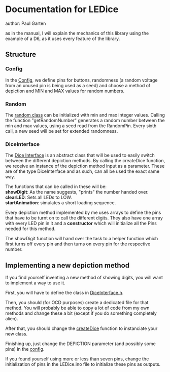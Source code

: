 # Documentation for LEDice

author: Paul Garten

as in the manual, I will explain the mechanics of this library using the example of a D6, 
as it uses every feature of the library.

## Structure
### Config
In the [Config](src/Config.h), we define pins for buttons, 
randomness (a random voltage from an unused pin is being used as a seed) 
and choose a method of depiction and MIN and MAX values for random numbers. 

### Random
The [random class](src/Random.cpp) can be initialized with min and max integer values. 
Calling the function "getRandomNumber" generates a random number 
between the min and max values, using a seed read from the RandomPin. 
Every sixth call, a new seed will be set for extended randomness.

### DiceInterface
The [Dice Interface](src/DiceInterface.h) is an abstract class that will be used to easily switch between 
the different depiction methods. By calling the createDice function, we receive an 
instance of the depiction method input as a parameter. 
These are of the type DiceInterface and as such, can all be used the exact same way.

The functions that can be called in these will be:  
**showDigit**: As the name suggests, "prints" the number handed over.  
**clearLED**: Sets all LEDs to LOW.  
**startAnimation**: simulates a short loading sequence.  


Every depiction method implemented by me uses arrays to define the pins 
that have to be turnt on to call the different digits. 
They also have one array with every LED pin in it and a 
**constructor** which will initialize all the Pins needed for this method.


The showDigit function will hand over the task to a helper function which first turns 
off every pin and then turns on every pin for the respective number.

## Implementing a new depiction method
If you find yourself inventing a new method of showing digits, you will want to implement a way to use it.

First, you will have to define the class in [DiceInterface.h](src/DiceInterface.h). 

Then, you should (for OCD purposes) create a dedicated file for that method. 
You will probably be able to copy a lot of code from my own methods and change these a bit 
(except if you do something completely alien).

After that, you should change the [createDice](src/DiceInterface.cpp) 
function to instanciate your new class.

Finishing up, just change the DEPICTION parameter (and possibly some pins) in the [config](src/Config.h).

If you found yourself using more or less than seven pins, change the initialization of pins in the LEDice.ino 
file to initialize these pins as outputs.
